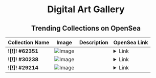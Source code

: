 <div align="center">

# Digital Art Gallery

## Trending Collections on OpenSea

| Collection Name                       | Image                                                                                     | Description                       | OpenSea Link                                                                                          |
|---------------------------------------|-------------------------------------------------------------------------------------------|-----------------------------------|--------------------------------------------------------------------------------------------------------|
| **![!]! #62351** | ![Image](https://i.seadn.io/s/raw/files/09aa875a31ccac5ec55c832be1b37535.gif?w=500&auto=format?w=200&auto=format) |  | <details><summary>Link</summary>[![!]! #62351](https://opensea.io/collection/62351)</details> |
| **![!]! #30238** | ![Image](https://i.seadn.io/s/raw/files/09aa875a31ccac5ec55c832be1b37535.gif?w=500&auto=format?w=200&auto=format) |  | <details><summary>Link</summary>[![!]! #30238](https://opensea.io/collection/30238)</details> |
| **![!]! #29214** | ![Image](https://i.seadn.io/s/raw/files/09aa875a31ccac5ec55c832be1b37535.gif?w=500&auto=format?w=200&auto=format) |  | <details><summary>Link</summary>[![!]! #29214](https://opensea.io/collection/29214)</details> |

</div>